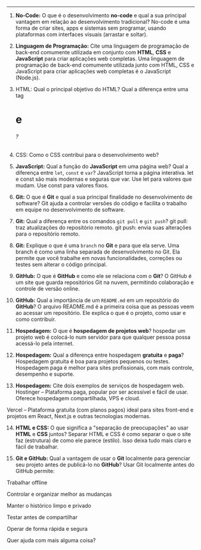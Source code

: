 ---

1.  **No-Code:** O que é o desenvolvimento **no-code** e qual a sua principal vantagem em relação ao desenvolvimento tradicional? No-code é uma forma de criar sites, apps e sistemas sem programar, usando plataformas com interfaces visuais (arrastar e soltar).

2.  **Linguagem de Programação:** Cite uma linguagem de programação de back-end comumente utilizada em conjunto com **HTML**, **CSS** e **JavaScript** para criar aplicações web completas. Uma linguagem de programação de back-end comumente utilizada junto com HTML, CSS e JavaScript para criar aplicações web completas é o JavaScript (Node.js).

3. HTML: Qual o principal objetivo do HTML? Qual a diferença entre uma tag <h1> e <h6>?
4. CSS: Como o CSS contribui para o desenvolvimento web? 

5.  **JavaScript:** Qual a função do **JavaScript** em uma página web? Qual a diferença entre `let`, `const` e `var`? JavaScript torna a página interativa.
let e const são mais modernas e seguras que var.
Use let para valores que mudam.
Use const para valores fixos.

6.  **Git:** O que é **Git** e qual a sua principal finalidade no desenvolvimento de software? Git ajuda a controlar versões do código e facilita o trabalho em equipe no desenvolvimento de software.

7.  **Git:** Qual a diferença entre os comandos `git pull` e `git push`? git pull: traz atualizações do repositório remoto.
git push: envia suas alterações para o repositório remoto.

8.  **Git:** Explique o que é uma `branch` no **Git** e para que ela serve. Uma branch é como uma linha separada de desenvolvimento no Git. Ela permite que você trabalhe em novas funcionalidades, correções ou testes sem alterar o código principal.

9.  **GitHub:** O que é **GitHub** e como ele se relaciona com o **Git**? O GitHub é um site que guarda repositórios Git na nuvem, permitindo colaboração e controle de versão online.

10. **GitHub:** Qual a importância de um `README.md` em um repositório do **GitHub**? O arquivo README.md é a primeira coisa que as pessoas veem ao acessar um repositório. Ele explica o que é o projeto, como usar e como contribuir.

11. **Hospedagem:** O que é **hospedagem de projetos web**? hospedar um projeto web é colocá-lo num servidor para que qualquer pessoa possa acessá-lo pela internet.

12. **Hospedagem:** Qual a diferença entre hospedagem **gratuita** e **paga**? Hospedagem gratuita é boa para projetos pequenos ou testes.
Hospedagem paga é melhor para sites profissionais, com mais controle, desempenho e suporte.

13. **Hospedagem:** Cite dois exemplos de serviços de hospedagem web.
Hostinger – Plataforma paga, popular por ser acessível e fácil de usar. Oferece hospedagem compartilhada, VPS e cloud.

Vercel – Plataforma gratuita (com planos pagos) ideal para sites front-end e projetos em React, Next.js e outras tecnologias modernas.

14. **HTML e CSS:** O que significa a "separação de preocupações" ao usar **HTML** e **CSS** juntos? Separar HTML e CSS é como separar o que o site faz (estrutura) de como ele parece (estilo). Isso deixa tudo mais claro e fácil de trabalhar.

15. **Git e GitHub:** Qual a vantagem de usar o **Git** localmente para gerenciar seu projeto antes de publicá-lo no **GitHub**?
 Usar Git localmente antes do GitHub permite:

Trabalhar offline

Controlar e organizar melhor as mudanças

Manter o histórico limpo e privado

Testar antes de compartilhar

Operar de forma rápida e segura

Quer ajuda com mais alguma coisa?

